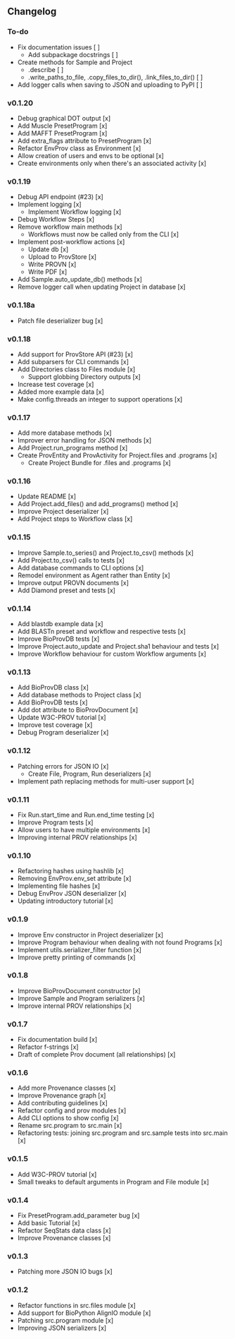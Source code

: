## Changelog

### To-do
* Fix documentation issues [ ]
    * Add subpackage docstrings [ ]
* Create methods for Sample and Project
    * .describe [ ]
    * .write_paths_to_file, .copy_files_to_dir(), .link_files_to_dir() [ ]
* Add logger calls when saving to JSON and uploading to PyPI [ ]

### v0.1.20
* Debug graphical DOT output [x]
* Add Muscle PresetProgram [x]
* Add MAFFT PresetProgram [x]
* Add extra_flags attribute to PresetProgram [x]
* Refactor EnvProv class as Environment [x]
* Allow creation of users and envs to be optional [x]
* Create environments only when there's an associated activity [x]

### v0.1.19
* Debug API endpoint (#23) [x]
* Implement logging [x]
    * Implement Workflow logging [x]
* Debug Workflow Steps [x]
* Remove workflow main methods [x]
    * Workflows must now be called only from the CLI [x]
* Implement post-workflow actions [x]
    * Update db [x]
    * Upload to ProvStore [x]
    * Write PROVN [x]
    * Write PDF [x]
* Add Sample.auto_update_db() methods [x]
* Remove logger call when updating Project in database [x]

### v0.1.18a
* Patch file deserializer bug [x]

### v0.1.18
* Add support for ProvStore API (#23) [x]
* Add subparsers for CLI commands [x]
* Add Directories class to Files module [x]
    * Support globbing Directory outputs [x]
* Increase test coverage [x]
* Added more example data [x]
* Make config.threads an integer to support operations [x]

### v0.1.17
* Add more database methods [x]
* Improver error handling for JSON methods [x]
* Add Project.run_programs method [x]
* Create ProvEntity and ProvActivity for Project.files and .programs [x]
    * Create Project Bundle for .files and .programs [x]

### v0.1.16
* Update README [x]
* Add Project.add_files() and add_programs() method [x]
* Improve Project deserializer [x]
* Add Project steps to Workflow class [x]

### v0.1.15
* Improve Sample.to_series() and Project.to_csv() methods [x]
* Add Project.to_csv() calls to tests [x]
* Add database commands to CLI options [x]
* Remodel environment as Agent rather than Entity [x]
* Improve output PROVN documents [x]
* Add Diamond preset and tests [x]

### v0.1.14
* Add blastdb example data [x]
* Add BLASTn preset and workflow and respective tests [x]
* Improve BioProvDB tests [x]
* Improve Project.auto_update and Project.sha1 behaviour and tests [x]
* Improve Workflow behaviour for custom Workflow arguments [x]

### v0.1.13
* Add BioProvDB class [x]
* Add database methods to Project class [x]
* Add BioProvDB tests [x]
* Add dot attribute to BioProvDocument [x]
* Update W3C-PROV tutorial [x]
* Improve test coverage [x]
* Debug Program deserializer [x]

### v0.1.12
* Patching errors for JSON IO [x]
    * Create File, Program, Run deserializers [x]
* Implement path replacing methods for multi-user support [x]

### v0.1.11
* Fix Run.start_time and Run.end_time testing [x]
* Improve Program tests [x]
* Allow users to have multiple environments [x]
* Improving internal PROV relationships [x]

### v0.1.10
* Refactoring hashes using hashlib [x]
* Removing EnvProv.env_set attribute [x]
* Implementing file hashes [x]
* Debug EnvProv JSON deserializer [x]
* Updating introductory tutorial [x]

### v0.1.9
* Improve Env constructor in Project deserializer [x]
* Improve Program behaviour when dealing with not found Programs [x]
* Implement utils.serializer_filter function [x]
* Improve pretty printing of commands [x]

### v0.1.8 
* Improve BioProvDocument constructor [x]
* Improve Sample and Program serializers [x]
* Improve internal PROV relationships [x]

### v0.1.7 
* Fix documentation build [x]
* Refactor f-strings [x]
* Draft of complete Prov document (all relationships) [x]

### v0.1.6
* Add more Provenance classes [x]
* Improve Provenance graph [x]
* Add contributing guidelines [x]
* Refactor config and prov modules [x]
* Add CLI options to show config [x]
* Rename src.program to src.main [x]
* Refactoring tests: joining src.program and src.sample tests into src.main [x]

### v0.1.5
* Add W3C-PROV tutorial [x]
* Small tweaks to default arguments in Program and File module [x]

### v0.1.4
* Fix PresetProgram.add_parameter bug [x]
* Add basic Tutorial [x]
* Refactor SeqStats data class [x]
* Improve Provenance classes [x]

### v0.1.3
* Patching more JSON IO bugs [x]

### v0.1.2
* Refactor functions in src.files module [x]
* Add support for BioPython AlignIO module [x]
* Patching src.program module [x]
* Improving JSON serializers [x]
